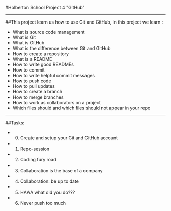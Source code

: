#Holberton School Project 4 "GitHub"

---
##This project learn us how to use Git and GitHub, in this project we learn :
* What is source code management
* What is Git
* What is GitHub
* What is the difference between Git and GitHub
* How to create a repository
* What is a README
* How to write good READMEs
* How to commit
* How to write helpful commit messages
* How to push code
* How to pull updates
* How to create a branch
* How to merge branches
* How to work as collaborators on a project
* Which files should and which files should not appear in your repo
---
##Tasks:
* 0. Create and setup your Git and GitHub account
* 1. Repo-session
* 2. Coding fury road
* 3. Collaboration is the base of a company
* 4. Collaboration: be up to date
* 5. HAAA what did you do???
* 6. Never push too much
